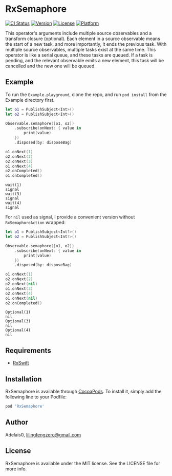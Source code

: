 # RxSemaphore

[![CI Status](https://img.shields.io/travis/Adelais0/RxSemaphore.svg?style=flat)](https://travis-ci.org/Adelais0/RxSemaphore)
[![Version](https://img.shields.io/cocoapods/v/RxSemaphore.svg?style=flat)](https://cocoapods.org/pods/RxSemaphore)
[![License](https://img.shields.io/cocoapods/l/RxSemaphore.svg?style=flat)](https://cocoapods.org/pods/RxSemaphore)
[![Platform](https://img.shields.io/cocoapods/p/RxSemaphore.svg?style=flat)](https://cocoapods.org/pods/RxSemaphore)

This operator's arguments include multiple source observables and a transform closure (optional). Each element in a source observable means the start of a new task, and more importantly, it ends the previous task. With multiple source observables, multiple tasks exist at the same time. This operator is like a serial queue, and these tasks are queued. If a task is pending, and the relevant observable emits a new element, this task will be cancelled and the new one will be queued.

## Example

To run the `Example.playground`, clone the repo, and run `pod install` from the Example directory first.

```swift
let o1 = PublishSubject<Int>()
let o2 = PublishSubject<Int>()

Observable.semaphore([o1, o2])
    .subscribe(onNext: { value in
        print(value)
    })
    .disposed(by: disposeBag)

o1.onNext(1)
o2.onNext(2)
o2.onNext(3)
o1.onNext(4)
o2.onCompleted()
o1.onCompleted()
```
```
wait(1)
signal
wait(3)
signal
wait(4)
signal
```

For `nil` used as signal, I provide a convenient version without `RxSemaphoreAction` wrapped:

```swift
let o1 = PublishSubject<Int?>()
let o2 = PublishSubject<Int?>()

Observable.semaphore([o1, o2])
    .subscribe(onNext: { value in
        print(value)
    })
    .disposed(by: disposeBag)

o1.onNext(1)
o2.onNext(2)
o2.onNext(nil)
o1.onNext(3)
o2.onNext(4)
o1.onNext(nil)
o2.onCompleted()
```
```
Optional(1)
nil
Optional(3)
nil
Optional(4)
nil
```

## Requirements
* [RxSwift](https://github.com/ReactiveX/RxSwift)

## Installation

RxSemaphore is available through [CocoaPods](https://cocoapods.org). To install
it, simply add the following line to your Podfile:

```ruby
pod 'RxSemaphore'
```

## Author

Adelais0, lilingfengzero@gmail.com

## License

RxSemaphore is available under the MIT license. See the LICENSE file for more info.
